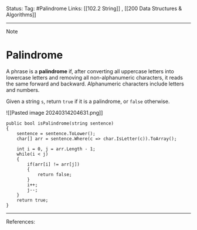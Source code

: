 Status: 
Tag: #Palindrome
Links: [[102.2 String]] , [[200 Data Structures & Algorithms]]

---
> [!note] 
>  # Palindrome

A phrase is a **palindrome** if, after converting all uppercase letters into lowercase letters and removing all non-alphanumeric characters, it reads the same forward and backward. Alphanumeric characters include letters and numbers.

Given a string `s`, return `true` if it is a palindrome, or `false` otherwise.

![[Pasted image 20240314204631.png]]

``` run-csharp
public bool isPalindrome(string sentence)
{
	sentence = sentence.ToLower();
	char[] arr = sentence.Where(c => char.IsLetter(c)).ToArray();
	
	int i = 0, j = arr.Length - 1;
	while(i < j)
	{
		if(arr[i] != arr[j])
		{
			return false;
		}
		i++;
		j--;
	}
	return true;
}
```

---
References: